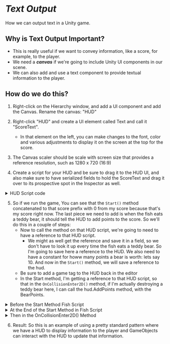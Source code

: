 # ***Text Output***
How we can output text in a Unity game.

## Why is Text Output Important?
- This is really useful if we want to convey information, like a score, for example, to the player.
- We need a ***canvas*** if we're going to include Unity UI components in our scene. 
- We can also add and use a text component to provide textual information to the player. 

## How do we do this?
1. Right-click on the Hierarchy window, and add a UI component and add the Canvas. Rename the canvas: "HUD"
2. Right-click "HUD" and create a UI element called Text and call it "ScoreText".
    - In that element on the left, you can make changes to the font, color and various adjustments to display it on the screen at the top for the score.
3. The Canvas scaler should be scale with screen size that provides a reference resolution, such as 1280 x 720 (16:9)

4. Create a script for your HUD and be sure to drag it to the HUD UI, and also make sure to have serialized fields to hold the ScoreText and drag it over to its prospective spot in the Inspector as well.

<details>
<summary> HUD Script code </summary>

```C#
using System.Collections;
using System.Collections.Generic;
using UnityEngine;

// NEW USING DIRECTIVE 
using UnityEngine.UI;

/// <summary>
/// The HUD
/// </summary>
public class HUD : MonoBehavior
{
    // scoring support
    [SerializeField]
    Text scoreText;
    int score;
    const string ScorePrefix = "Score: ";

    /// <summary>
    /// Use this for initialization
    /// </summary>
    void Start()
    {
        // can use the "text" property to change,
        // that is the text that will be displayed
        scoreText.text = ScorePrefix + score.ToString();
    }

    /// <summary>
    /// Adds the given points to the score
    /// </summary>
    public void AddPoints(int points)
    {
        score += points;
        scoreText.text = ScorePrefix + score.ToString();
    }
}
```
</details>

5. So if we run the game, You can see that the `Start()` method concatenated to that score prefix with 0 from my score because that's my score right now. The last piece we need to add is when the fish eats a teddy bear, it should tell the HUD to add points to the score. So we'll do this in a couple of steps:
    - Now to call the method on that HUD script, we're going to need to have a reference to that HUD script.
        - We might as well get the reference and save it in a field, so we don't have to look it up every time the fish eats a teddy bear. So I'm going to save here a reference to the HUD. We also need to have a constant for howw many points a bear is worth: lets say 10. And now in the `Start()` method, we will save a reference to the hud.
    - Be sure to add a game tag to the HUD back in the editor
    - In the Start method, I'm getting a reference to that HUD script, so that in the `OnCollisionEnter2D()` method, if I'm actually destroying a teddy bear here,
I can call the hud.AddPoints method,
with the BearPoints. 

<details>
<summary> Before the Start Method Fish Script </summary>

```C#

// scoring support
HUD hud;
const int BearPoints = 10;

```
</details>

<details>
<summary> At the End of the Start Method in Fish Script </summary>

```C#
void Start()
{
    // ...
    // ...
    // ...

    // save a reference to the hud
    hud = GameObject.FindGameObjectWithTag("HUD").GetComponent<HUD>();
}
```
</details>

<details>
<summary> Then in the OnCollisionEnter2D() Method </summary>

```C#

// destroy teddy
if (coll.collider.bounds.Intersects(headBoundingBox))
{
    hud.AddPoints(BearPoints);
    Destroy(coll.gameObject);
}

```
</details>

6. Result: So this is an example of using a pretty standard pattern where we have a HUD to display information to the player and GameObjects can interact with the HUD to update that information.

